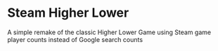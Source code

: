 # Steam Higher Lower
A simple remake of the classic Higher Lower Game using Steam game player counts instead of Google search counts
